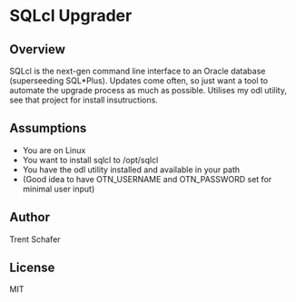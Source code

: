 # SQLcl Upgrader

## Overview

SQLcl is the next-gen command line interface to an Oracle database (superseeding SQL*Plus). Updates come often, so just want a tool to automate the upgrade process as much as possible. Utilises my odl utility, see that project for install insutructions.

## Assumptions

* You are on Linux
* You want to install sqlcl to /opt/sqlcl
* You have the odl utility installed and available in your path
* (Good idea to have OTN_USERNAME and OTN_PASSWORD set for minimal user input)

## Author

Trent Schafer

## License

MIT
